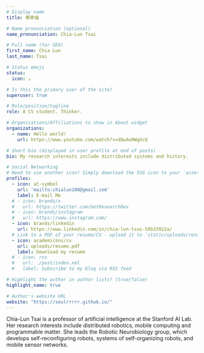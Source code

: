 ```yaml
---
# Display name
title: 蔡家倫

# Name pronunciation (optional)
name_pronunciation: Chia-Lun Tsai

# Full name (for SEO)
first_name: Chia Lun
last_name: Tsai

# Status emoji
status:
  icon: ☕️

# Is this the primary user of the site?
superuser: true

# Role/position/tagline
role: A CS student. Thinker.

# Organizations/Affiliations to show in About widget
organizations:
  - name: Hello world!
    url: https://www.youtube.com/watch?v=dQw4w9WgXcQ

# Short bio (displayed in user profile at end of posts)
bio: My research interests include distributed systems and history.

# Social Networking
# Need to use another icon? Simply download the SVG icon to your `assets/media/icons/` folder.
profiles:
  - icon: at-symbol
    url: 'mailto:chialun100@gmail.com'
    label: E-mail Me
  # - icon: brands/x
  #   url: https://twitter.com/GetResearchDev
  # - icon: brands/instagram
  #   url: https://www.instagram.com/
  - icon: brands/linkedin
    url: https://www.linkedin.com/in/chia-lun-tsai-58b33922a/
  # Link to a PDF of your resume/CV - upload it to `static/uploads/resume.pdf`
  - icon: academicons/cv
    url: uploads/resume.pdf
    label: Download my resume
  # - icon: rss
  #   url: ./post/index.xml
  #   label: Subscribe to my blog via RSS feed

# Highlight the author in author lists? (true/false)
highlight_name: true

# Author's website URL
website: "https://soulrrrrr.github.io/"
---
```


Chia-Lun Tsai is a professor of artificial intelligence at the Stanford AI Lab. Her research interests include
distributed robotics, mobile computing and programmable matter. She leads the Robotic Neurobiology group, which develops
self-reconfiguring robots, systems of self-organizing robots, and mobile sensor networks.
